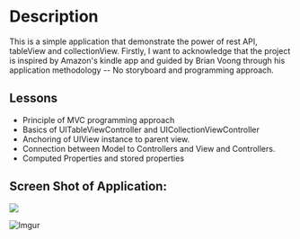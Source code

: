 # Description

This is a simple application that demonstrate the power of rest API, tableView and collectionView. 
Firstly, I want to acknowledge that the project is inspired by Amazon's kindle app and guided by Brian Voong through his application methodology -- No storyboard and programming approach.

## Lessons

* Principle of MVC programming approach 
* Basics of UITableViewController  and UICollectionViewController
* Anchoring of UIView instance to parent view.
* Connection between Model to Controllers and View and Controllers.
* Computed Properties and stored properties


## Screen Shot of Application:

<img src="http://i.imgur.com/8RyFMTM.jpg">


![Imgur](http://i.imgur.com/XODKt2C.png)



 
      

    
